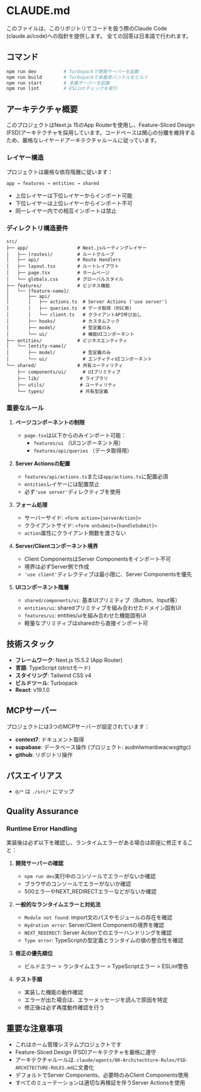 # CLAUDE.md

このファイルは、このリポジトリでコードを扱う際のClaude Code (claude.ai/code)への指針を提供します。
全ての回答は日本語で行われます。

## コマンド

```bash
npm run dev          # Turbopackで開発サーバーを起動
npm run build        # Turbopackで本番用バンドルをビルド
npm run start        # 本番サーバーを起動
npm run lint         # ESLintチェックを実行
```

## アーキテクチャ概要

このプロジェクトはNext.js 15のApp Routerを使用し、Feature-Sliced Design (FSD)アーキテクチャを採用しています。コードベースは関心の分離を維持するため、厳格なレイヤードアーキテクチャルールに従っています。

### レイヤー構造

プロジェクトは厳格な依存階層に従います：

```
app → features → entities → shared
```

- 上位レイヤーは下位レイヤーからインポート可能
- 下位レイヤーは上位レイヤーからインポート不可
- 同一レイヤー内での相互インポートは禁止

### ディレクトリ構造要件

```
src/
├── app/                  # Next.jsルーティングレイヤー
│   ├── (routes)/         # ルートグループ
│   ├── api/              # Route Handlers
│   ├── layout.tsx        # ルートレイアウト
│   ├── page.tsx          # ホームページ
│   └── globals.css       # グローバルスタイル
├── features/             # ビジネス機能
│   └── [feature-name]/
│       ├── api/
│       │   ├── actions.ts  # Server Actions ('use server')
│       │   ├── queries.ts  # データ取得 (RSC用)
│       │   └── client.ts   # クライアントAPI呼び出し
│       ├── hooks/          # カスタムフック
│       ├── model/          # 型定義のみ
│       └── ui/             # 機能UIコンポーネント
├── entities/             # ビジネスエンティティ
│   └── [entity-name]/
│       ├── model/          # 型定義のみ
│       └── ui/             # エンティティUIコンポーネント
└── shared/               # 共有ユーティリティ
    ├── components/ui/      # UIプリミティブ
    ├── lib/               # ライブラリ
    ├── utils/             # ユーティリティ
    └── types/             # 共有型定義
```

### 重要なルール

1. **ページコンポーネントの制限**
   - `page.tsx`は以下からのみインポート可能：
     - `features/ui` （UIコンポーネント用）
     - `features/api/queries` （データ取得用）

2. **Server Actionsの配置**
   - `features/api/actions.ts`または`app/actions.ts`に配置必須
   - `entities`レイヤーには配置禁止
   - 必ず`'use server'`ディレクティブを使用

3. **フォーム処理**
   - サーバーサイド: `<form action={serverAction}>`
   - クライアントサイド: `<form onSubmit={handleSubmit}>`
   - `action`属性にクライアント関数を渡さない

4. **Server/Clientコンポーネント境界**
   - Client ComponentsはServer Componentsをインポート不可
   - 境界は必ずServer側で作成
   - `'use client'`ディレクティブは最小限に、Server Componentsを優先

5. **UIコンポーネント階層**
   - `shared/components/ui`: 基本UIプリミティブ（Button、Input等）
   - `entities/ui`: sharedプリミティブを組み合わせたドメイン固有UI
   - `features/ui`: entities/uiを組み合わせた機能固有UI
   - 軽量なプリミティブはsharedから直接インポート可

## 技術スタック

- **フレームワーク**: Next.js 15.5.2 (App Router)
- **言語**: TypeScript (strictモード)
- **スタイリング**: Tailwind CSS v4
- **ビルドツール**: Turbopack
- **React**: v19.1.0

## MCPサーバー

プロジェクトには3つのMCPサーバーが設定されています：

- **context7**: ドキュメント取得
- **supabase**: データベース操作 (プロジェクト: audmlwmanbwacwxgttgc)
- **github**: リポジトリ操作

## パスエイリアス

- `@/*` は `./src/*` にマップ

## Quality Assurance

### Runtime Error Handling

実装後は必ず以下を確認し、ランタイムエラーがある場合は即座に修正すること：

1. **開発サーバーの確認**
   - `npm run dev`実行中のコンソールでエラーがないか確認
   - ブラウザのコンソールでエラーがないか確認
   - 500エラーやNEXT_REDIRECTエラーなどがないか確認

2. **一般的なランタイムエラーと対処法**
   - `Module not found`: import文のパスやモジュールの存在を確認
   - `Hydration error`: Server/Client Componentの境界を確認
   - `NEXT_REDIRECT`: Server Actionでのエラーハンドリングを確認
   - `Type error`: TypeScriptの型定義とランタイムの値の整合性を確認

3. **修正の優先順位**
   - ビルドエラー > ランタイムエラー > TypeScriptエラー > ESLint警告

4. **テスト手順**
   - 実装した機能の動作確認
   - エラーが出た場合は、エラーメッセージを読んで原因を特定
   - 修正後は必ず再度動作確認を行う

## 重要な注意事項

- これはホーム管理システムプロジェクトです
- Feature-Sliced Design (FSD)アーキテクチャを厳格に遵守
- アーキテクチャルールは`.claude/agents/00-Architechture-Rules/FSD-ARCHITECTURE-RULES.md`に文書化
- デフォルトでServer Components、必要時のみClient Components使用
- すべてのミューテーションは適切な再検証を伴うServer Actionsを使用
